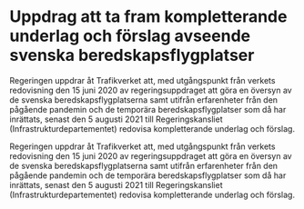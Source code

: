# Uppdrag att ta fram kompletterande underlag och förslag avseende svenska beredskapsflygplatser

Regeringen uppdrar åt Trafikverket att, med utgångspunkt från verkets redovisning den 15 juni 2020 av regeringsuppdraget att göra en översyn av de svenska beredskapsflygplatserna samt utifrån erfarenheter från den pågående pandemin och de temporära beredskapsflygplatser som då har inrättats, senast den 5 augusti 2021 till Regeringskansliet (Infrastrukturdepartementet) redovisa kompletterande underlag och förslag.

Regeringen uppdrar åt Trafikverket att, med utgångspunkt från verkets redovisning den 15 juni 2020 av regeringsuppdraget att göra en översyn av de svenska beredskapsflygplatserna samt utifrån erfarenheter från den pågående pandemin och de temporära beredskapsflygplatser som då har inrättats, senast den 5 augusti 2021 till Regeringskansliet (Infrastrukturdepartementet) redovisa kompletterande underlag och förslag.
